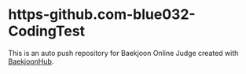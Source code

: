 # https-github.com-blue032-CodingTest
This is an auto push repository for Baekjoon Online Judge created with [BaekjoonHub](https://github.com/BaekjoonHub/BaekjoonHub).
